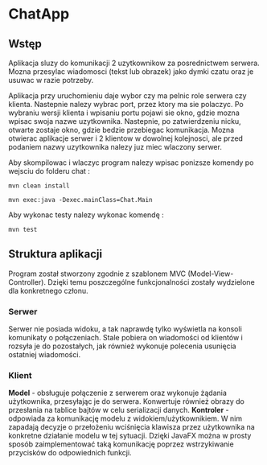 # ChatApp

## Wstęp

Aplikacja sluzy do komunikacji 2 uzytkownikow za posrednictwem serwera. Mozna przesylac wiadomosci (tekst lub obrazek) jako dymki czatu oraz je usuwac w razie potrzeby.

Aplikacja przy uruchomieniu daje wybor czy ma pelnic role serwera czy klienta. Nastepnie nalezy wybrac port, przez ktory ma sie polaczyc. Po wybraniu wersji klienta i wpisaniu portu pojawi sie okno, gdzie mozna wpisac swoja nazwe uzytkownika. Nastepnie, po zatwierdzeniu nicku, otwarte zostaje okno, gdzie bedzie przebiegac komunikacja. Mozna otwierac aplikacje serwer i 2 klientow w dowolnej kolejnosci, ale przed podaniem nazwy uzytkownika nalezy juz miec wlaczony serwer.

Aby skompilowac i wlaczyc program nalezy wpisac ponizsze komendy po wejsciu do folderu chat :

`mvn clean install`

`mvn exec:java -Dexec.mainClass=Chat.Main`

Aby wykonac testy nalezy wykonac komendę :

`mvn test`

## Struktura aplikacji

Program został stworzony zgodnie z szablonem MVC (Model-View-Controller). Dzięki temu poszczególne funkcjonalności zostały wydzielone dla konkretnego członu. 

### Serwer

Serwer nie posiada widoku, a tak naprawdę tylko wyświetla na konsoli komunikaty o połączeniach. Stale pobiera on wiadomości od klientów i rozsyła je do pozostałych, jak również wykonuje polecenia usunięcia ostatniej wiadomości.

### Klient

**Model** - obsługuje połączenie z serwerem oraz wykonuje żądania użytkownika, przesyłając je do serwera. Konwertuje również obrazy do przesłania na tablice bajtów w celu serializacji danych.
**Kontroler** - odpowiada za komunikację modelu z widokiem/użytkownikiem. W nim zapadają decyzje o przełożeniu wciśnięcia klawisza przez użytkownika na konkretne działanie modelu w tej sytuacji. Dzięki JavaFX można w prosty sposób zaimplementować taką komunikację poprzez wstrzykiwanie przycisków do odpowiednich funkcji.
